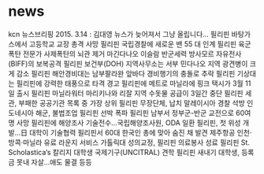 # news
kcn 뉴스브리핑 2015. 3.14 : 김대영  뉴스가 늦어져서 그냥 올립니다...  필리핀 바탕가스에서 고등학교 교장 총격 사망 필리핀 국립경찰에 새로운 밴 55 대 인계  필리핀 육군폭탄 전문가 사제폭탄의 뇌관 제거  마긴다나오 이슬람 반군세력 방사모르 자유전사(BIFF)의 보복공격  필리핀 보건부(DOH) 지역사무소는 서부 민다나오 지역 광견병이 크게 감소 필리핀 해안경비대는 남부팔라완 앞바다 경비행기의 충돌로 추락  필리핀 기상대는 필리핀에 강력한 태풍으로 타격 경고  필리핀에 메트로 마닐라에 핑크 택시가 3월 11일 출시  필리핀 마닐라워터 마리키나와 리잘 지역 수돗물 공급이 3일간 중단  필리핀 세관, 부패한 공공기관 목록 중 가장 상위 필리핀 무장단체, 납치 말레이시아 경찰 석방 인도네시아 해군, 불법조업 필리핀 선박 폭파 필리핀 남부서 정부군-반군 교전으로 60여 명 사망 필리핀에 해양조사 기술전수…국립해양조사원, ODA 일환 필리핀, 첫 위성 개발…日 대학이 기술협력 필리핀서 60대 한국인 총에 맞아 숨진 채 발견 제주항공 인천·방콕·마닐라 유료 라운지 서비스 가톨릭대 성의교정, 필리핀 의료봉사 성료 필리핀 St. Scholastica‘s 칼리지 대학생 국제기구(UNCITRAL) 견학 필리핀 새내기 대학생, 등록금 못내 자살…애도 물결 등등
